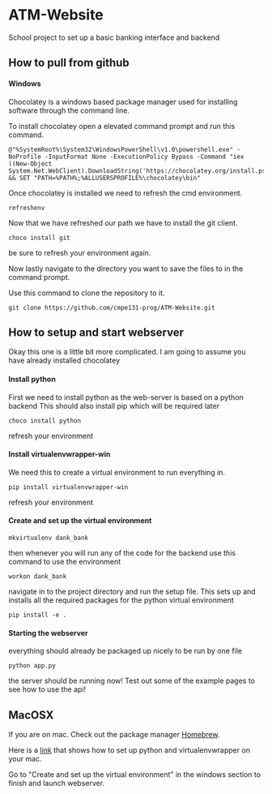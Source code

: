 # ATM-Website
School project to set up a basic banking interface and backend

## How to pull from github
#### Windows
Chocolatey is a windows based package manager used for installing software through the command line.

To install chocolatey open a elevated command prompt and run this command.
```
@"%SystemRoot%\System32\WindowsPowerShell\v1.0\powershell.exe" -NoProfile -InputFormat None -ExecutionPolicy Bypass -Command "iex ((New-Object System.Net.WebClient).DownloadString('https://chocolatey.org/install.ps1'))" && SET "PATH=%PATH%;%ALLUSERSPROFILE%\chocolatey\bin"
```

Once chocolatey is installed we need to refresh the cmd environment.
```
refreshenv
```

Now that we have refreshed our path we have to install the git client.
```
choco install git
```

be sure to refresh your environment again.

Now lastly navigate to the directory you want to save the files to in the command prompt.

Use this command to clone the repository to it.
```
git clone https://github.com/cmpe131-prog/ATM-Website.git
```

## How to setup and start webserver
Okay this one is a little bit more complicated. I am going to assume you have already installed chocolatey
#### Install python
First we need to install python as the web-server is based on a python backend
This should also install pip which will be required later
```
choco install python
```

refresh your environment
#### Install virtualenvwrapper-win
We need this to create a virtual environment to run everything in.
```
pip install virtualenvwrapper-win
```

refresh your environment
#### Create and set up the virtual environment
```
mkvirtualenv dank_bank
```

then whenever you will run any of the code for the backend use this command to use the environment
```
workon dank_bank
```

navigate in to the project directory and run the setup file. This sets up and installs all the required packages for the python virtual environment
```
pip install -e .
```

#### Starting the webserver
everything should already be packaged up nicely to be run by one file
```
python app.py
```

the server should be running now! Test out some of the example pages to see how to use the api!

## MacOSX
If you are on mac. Check out the package manager [Homebrew](https://brew.sh/).

Here is a [link](https://swapps.com/blog/how-to-configure-virtualenvwrapper-with-python3-in-osx-mojave/) that shows how to set up python and virtualenvwrapper on your mac.

Go to "Create and set up the virtual environment" in the windows section to finish and launch webserver.